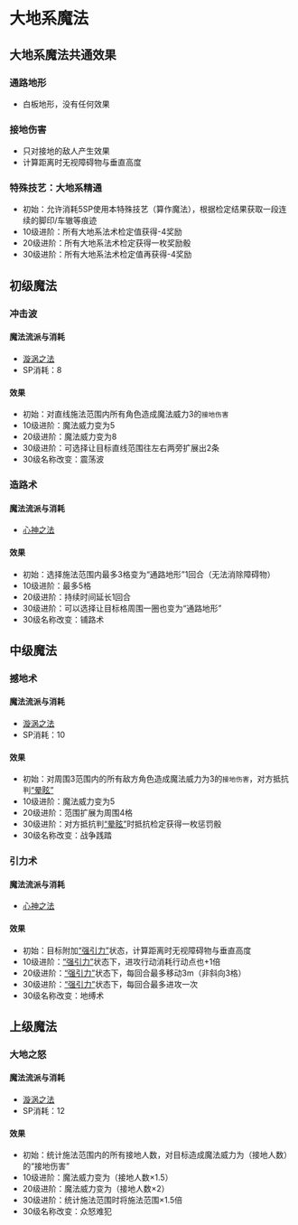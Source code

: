 # 大地系魔法

## 大地系魔法共通效果

### 通路地形

* 白板地形，没有任何效果

### 接地伤害

* 只对接地的敌人产生效果
* 计算距离时无视障碍物与垂直高度

### 特殊技艺：大地系精通

* 初始：允许消耗5SP使用本特殊技艺（算作魔法），根据检定结果获取一段连续的脚印/车辙等痕迹
* 10级进阶：所有大地系法术检定值获得-4奖励
* 20级进阶：所有大地系法术检定获得一枚奖励骰
* 30级进阶：所有大地系法术检定值再获得-4奖励

## 初级魔法

### 冲击波

#### 魔法流派与消耗

* <a href="/rules/V4.x rules/8·magic/#旋涡之法" target="_blank">漩涡之法</a>
* SP消耗：8

#### 效果

* 初始：对直线施法范围内所有角色造成魔法威力3的`接地伤害`
* 10级进阶：魔法威力变为5
* 20级进阶：魔法威力变为8
* 30级进阶：可选择让目标直线范围往左右两旁扩展出2条
* 30级名称改变：震荡波

### 造路术

#### 魔法流派与消耗

* <a href="/rules/V4.x rules/8·magic/#心神之法" target="_blank">心神之法</a>

#### 效果

* 初始：选择施法范围内最多3格变为“通路地形”1回合（无法消除障碍物）
* 10级进阶：最多5格
* 20级进阶：持续时间延长1回合
* 30级进阶：可以选择让目标格周围一圈也变为“通路地形”
* 30级名称改变：铺路术

## 中级魔法

### 撼地术

#### 魔法流派与消耗

* <a href="/rules/V4.x rules/8·magic/#旋涡之法" target="_blank">漩涡之法</a>
* SP消耗：10

#### 效果

* 初始：对周围3范围内的所有敌方角色造成魔法威力为3的`接地伤害`，对方抵抗判<a href="../../../status/normal/#晕眩" target="_blank">“晕眩”</a>
* 10级进阶：魔法威力变为5
* 20级进阶：范围扩展为周围4格
* 30级进阶：对方抵抗判<a href="../../../status/normal/#晕眩" target="_blank">“晕眩”</a>时抵抗检定获得一枚惩罚骰
* 30级名称改变：战争践踏

### 引力术

#### 魔法流派与消耗

* <a href="/rules/V4.x rules/8·magic/#心神之法" target="_blank">心神之法</a>

#### 效果

* 初始：目标附加<a href="../../../status/normal/#强引力" target="_blank">“强引力”</a>状态，计算距离时无视障碍物与垂直高度
* 10级进阶：<a href="../../../status/normal/#强引力" target="_blank">“强引力”</a>状态下，进攻行动消耗行动点也+1倍
* 20级进阶：<a href="../../../status/normal/#强引力" target="_blank">“强引力”</a>状态下，每回合最多移动3m（非斜向3格）
* 30级进阶：<a href="../../../status/normal/#强引力" target="_blank">“强引力”</a>状态下，每回合最多进攻一次
* 30级名称改变：地缚术

## 上级魔法

### 大地之怒

#### 魔法流派与消耗

* <a href="/rules/V4.x rules/8·magic/#旋涡之法" target="_blank">漩涡之法</a>
* SP消耗：12

#### 效果

* 初始：统计施法范围内的所有接地人数，对目标造成魔法威力为（接地人数）的“接地伤害”
* 10级进阶：魔法威力变为（接地人数×1.5）
* 20级进阶：魔法威力变为（接地人数×2）
* 30级进阶：统计施法范围时将施法范围×1.5倍
* 30级名称改变：众怒难犯